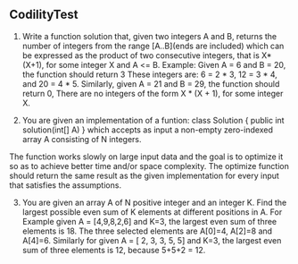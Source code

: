 ## CodilityTest

1. Write a function solution that, given two integers A and B, returns the number of integers from the range [A..B](ends are included) 
  which can be expressed as the product of two consecutive integers, that is X*(X+1), for some integer X and A <= B. 
  Example: Given A = 6 and B = 20, the function should return 3 These integers are: 6 = 2 * 3, 12 = 3 * 4, and 20 = 4 * 5.
  Similarly, given A = 21 and B = 29, the function should return 0, There are no integers of the form  X * (X + 1), for some integer X.

2. You are given an implementation of a funtion:
  class Solution { public int solution(int[] A) }
  which accepts as input a non-empty zero-indexed array A consisting of N integers.
  
  The function works slowly on large input data and the goal is to optimize it so as to achieve better time and/or space complexity.
  The optimize function should return the same result as the given implementation for every input that satisfies the assumptions.
  
3. You are given an array A of N positive integer and an integer K. Find the largest possible even sum of K elements at different positions in A.
  For Example given A = [4,9,8,2,6] and K=3, the largest even sum of three elements is 18. The three selected elements are A[0]=4, A[2]=8 and A[4]=6.
  Similarly for given A = [ 2, 3, 3, 5, 5] and K=3, the largest even sum of three elements is 12, because 5+5+2 = 12.

